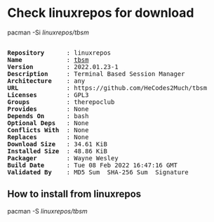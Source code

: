 # Check linuxrepos for download

pacman -Si *linuxrepos/tbsm*

<div class="highlight"><pre class="highlight"><text>
<b>Repository</b>      : linuxrepos
<b>Name</b>            : <a href="../../x86_64/tbsm-2022.01.23-1-any.pkg.tar.zst">tbsm</a>
<b>Version</b>         : 2022.01.23-1
<b>Description</b>     : Terminal Based Session Manager
<b>Architecture</b>    : any
<b>URL</b>             : https://github.com/HeCodes2Much/tbsm
<b>Licenses</b>        : GPL3
<b>Groups</b>          : therepoclub
<b>Provides</b>        : None
<b>Depends On</b>      : bash
<b>Optional Deps</b>   : None
<b>Conflicts With</b>  : None
<b>Replaces</b>        : None
<b>Download Size</b>   : 34.61 KiB
<b>Installed Size</b>  : 48.86 KiB
<b>Packager</b>        : Wayne Wesley <wayne6324@gmail.com>
<b>Build Date</b>      : Tue 08 Feb 2022 16:47:16 GMT
<b>Validated By</b>    : MD5 Sum  SHA-256 Sum  Signature
</text></pre></div>

## How to install from linuxrepos

pacman -S *linuxrepos/tbsm*
